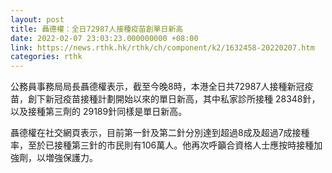 ```yaml
---
layout: post
title: 聶德權：全日72987人接種疫苗創單日新高
date: 2022-02-07 23:03:23.000000000 +08:00
link: https://news.rthk.hk/rthk/ch/component/k2/1632458-20220207.htm
categories: rthk
---
```


公務員事務局局長聶德權表示，截至今晚8時，本港全日共72987人接種新冠疫苗，創下新冠疫苗接種計劃開始以來的單日新高，其中私家診所接種 28348針，以及接種第三劑的 29189針同樣是單日新高。

聶德權在社交網頁表示，目前第一針及第二針分別達到超過8成及超過7成接種率，至於已接種第三針的市民則有106萬人。他再次呼籲合資格人士應按時接種加強劑，以増強保護力。

